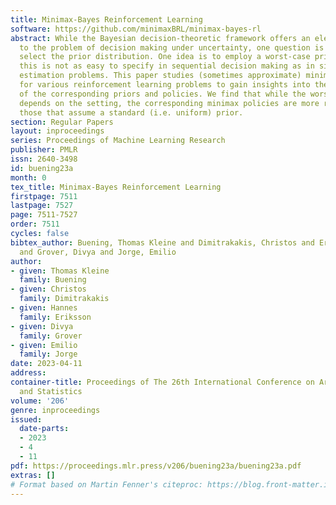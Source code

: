 ```yaml
---
title: Minimax-Bayes Reinforcement Learning
software: https://github.com/minimaxBRL/minimax-bayes-rl
abstract: While the Bayesian decision-theoretic framework offers an elegant solution
  to the problem of decision making under uncertainty, one question is how to appropriately
  select the prior distribution. One idea is to employ a worst-case prior. However,
  this is not as easy to specify in sequential decision making as in simple statistical
  estimation problems. This paper studies (sometimes approximate) minimax-Bayes solutions
  for various reinforcement learning problems to gain insights into the properties
  of the corresponding priors and policies. We find that while the worst-case prior
  depends on the setting, the corresponding minimax policies are more robust than
  those that assume a standard (i.e. uniform) prior.
section: Regular Papers
layout: inproceedings
series: Proceedings of Machine Learning Research
publisher: PMLR
issn: 2640-3498
id: buening23a
month: 0
tex_title: Minimax-Bayes Reinforcement Learning
firstpage: 7511
lastpage: 7527
page: 7511-7527
order: 7511
cycles: false
bibtex_author: Buening, Thomas Kleine and Dimitrakakis, Christos and Eriksson, Hannes
  and Grover, Divya and Jorge, Emilio
author:
- given: Thomas Kleine
  family: Buening
- given: Christos
  family: Dimitrakakis
- given: Hannes
  family: Eriksson
- given: Divya
  family: Grover
- given: Emilio
  family: Jorge
date: 2023-04-11
address:
container-title: Proceedings of The 26th International Conference on Artificial Intelligence
  and Statistics
volume: '206'
genre: inproceedings
issued:
  date-parts:
  - 2023
  - 4
  - 11
pdf: https://proceedings.mlr.press/v206/buening23a/buening23a.pdf
extras: []
# Format based on Martin Fenner's citeproc: https://blog.front-matter.io/posts/citeproc-yaml-for-bibliographies/
---
```

